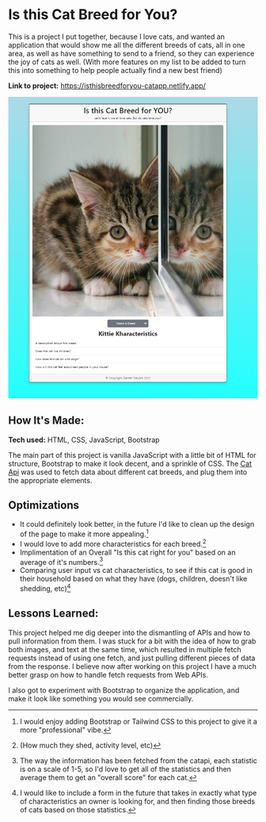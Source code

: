 # Is this Cat Breed for You?

This is a project I put together, because I love cats, and wanted an application that would show me all the different breeds of cats, all in one area, as well as have something to send to a friend, so they can experience the joy of cats as well. (With more features on my list to be added to turn this into something to help people actually find a new best friend)

**Link to project:** https://isthisbreedforyou-catapp.netlify.app/

![alt tag](/imgs/main-app.jpg)

## How It's Made:

**Tech used:** HTML, CSS, JavaScript, Bootstrap

The main part of this project is vanilla JavaScript with a little bit of HTML for structure, Bootstrap to make it look decent, and a sprinkle of CSS. The [Cat Api](https://thecatapi.com/) was used to fetch data about different cat breeds, and plug them into the appropriate elements.

## Optimizations

- It could definitely look better, in the future I'd like to clean up the design of the page to make it more appealing.[^1]
- I would love to add more characteristics for each breed.[^2]
- Implimentation of an Overall "Is this cat right for you" based on an average of it's numbers.[^3]
- Comparing user input vs cat characteristics, to see if this cat is good in their household based on what they have (dogs, children, doesn't like shedding, etc)[^4]

## Lessons Learned:

This project helped me dig deeper into the dismantling of APIs and how to pull information from them. I was stuck for a bit with the idea of how to grab both images, and text at the same time, which resulted in multiple fetch requests instead of using one fetch, and just pulling different pieces of data from the response. I believe now after working on this project I have a much better grasp on how to handle fetch requests from Web APIs.

I also got to experiment with Bootstrap to organize the application, and make it look like something you would see commercially.

[^1]: I would enjoy adding Bootstrap or Tailwind CSS to this project to give it a more "professional" vibe.
[^2]: (How much they shed, activity level, etc)
[^3]: The way the information has been fetched from the catapi, each statistic is on a scale of 1-5, so I'd love to get all of the statistics and then average them to get an "overall score" for each cat.
[^4]: I would like to include a form in the future that takes in exactly what type of characteristics an owner is looking for, and then finding those breeds of cats based on those statistics.
